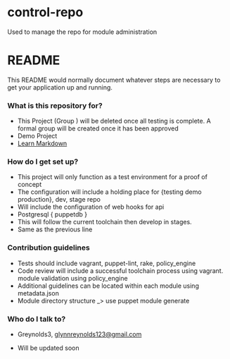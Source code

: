 # control-repo
Used to manage the repo for module administration

# README #

This README would normally document whatever steps are necessary to get your application up and running.

### What is this repository for? ###
* This Project (Group ) will be deleted once all testing is complete. A formal group will be created once it has been approved
* Demo Project
* [Learn Markdown](https://bitbucket.org/tutorials/markdowndemo)

### How do I get set up? ###

* This project will only function as a test environment for a proof of concept
* The configuration will include a holding place for {testing demo production}, dev, stage repo
* Will include the configuration of web hooks for api
* Postgresql { puppetdb }
* This will follow the current toolchain then develop in stages.
* Same as the previous line

### Contribution guidelines ###

* Tests should include vagrant, puppet-lint, rake, policy_engine
* Code review will include a successful toolchain process using vagrant. module validation using policy_engine
* Additional guidelines can be located within each module using metadata.json
* Module directory structure _> use puppet module generate

### Who do I talk to? ###

* Greynolds3, glynnreynolds123@gmail.com

* Will be updated soon
